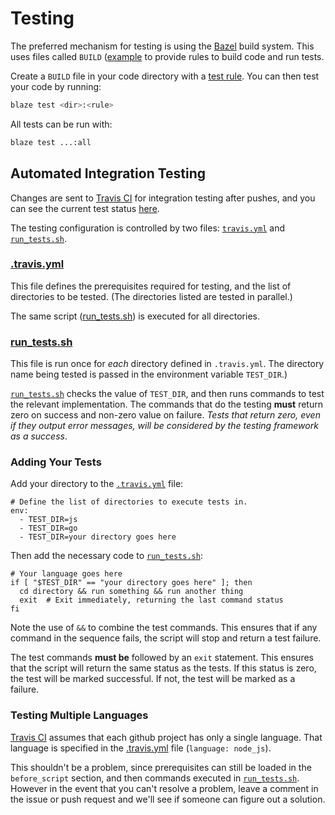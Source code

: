 # Testing
The preferred mechanism for testing is using the [Bazel](https://bazel.build/)
build system. This uses files called `BUILD` ([example](https://github.com/google/open-location-code/blob/master/BUILD)
to provide rules to build code and run tests.

Create a `BUILD` file in your code directory with a [test rule](https://bazel.build/versions/master/docs/test-encyclopedia.html).
You can then test your code by running:

```sh
blaze test <dir>:<rule>
```

All tests can be run with:

```sh
blaze test ...:all
```

## Automated Integration Testing
Changes are sent to [Travis CI](https://travis-ci.org)
for integration testing after pushes, and you can see the current test status
[here](https://travis-ci.org/google/open-location-code).

The testing configuration is controlled by two files:
[`travis.yml`](.travis.yml) and [`run_tests.sh`](run_tests.sh).

### [.travis.yml](.travis.yml)
This file defines the prerequisites required for testing, and the list of
directories to be tested. (The directories listed are tested in parallel.)

The same script ([run_tests.sh](run_tests.sh)) is executed for all directories.

### [run_tests.sh](run_tests.sh)
This file is run once for _each_ directory defined in
`.travis.yml`. The directory name being tested is passed in the environment
variable `TEST_DIR`.)

[`run_tests.sh`](run_tests.sh) checks the value of `TEST_DIR`, and then runs
commands to test the relevant implementation. The commands that do the testing
**must** return zero on success and non-zero value on failure. _Tests that
return zero, even if they output error messages, will be considered by the
testing framework as a success_.

### Adding Your Tests
Add your directory to the [`.travis.yml`](.travis.yml) file:
```
# Define the list of directories to execute tests in.
env:
  - TEST_DIR=js
  - TEST_DIR=go
  - TEST_DIR=your directory goes here
```

Then add the necessary code to [`run_tests.sh`](run_tests.sh):
```
# Your language goes here
if [ "$TEST_DIR" == "your directory goes here" ]; then
  cd directory && run something && run another thing
  exit  # Exit immediately, returning the last command status
fi
```
Note the use of `&&` to combine the test commands. This ensures that if any
command in the sequence fails, the script will stop and return a test failure.

The test commands **must be** followed by an `exit` statement. This ensures that
the script will return the same status as the tests. If this status is zero,
the test will be marked successful. If not, the test will be marked as a
failure.

### Testing Multiple Languages
[Travis CI](https://travis-ci.org) assumes that each github project has only
a single language. That language is specified in the [.travis.yml](.travis.yml)
file (`language: node_js`).

This shouldn't be a problem, since prerequisites can still be loaded in the
`before_script` section, and then commands executed in
[`run_tests.sh`](run_tests.sh). However in the event that you can't resolve a
problem, leave a comment in the issue or push request and we'll see if someone
can figure out a solution.
